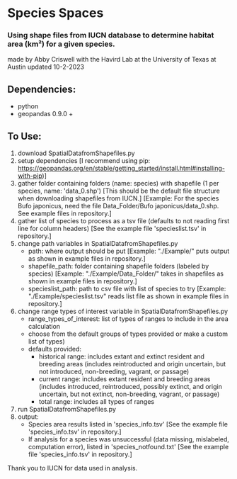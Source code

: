 # Species Spaces

### Using shape files from IUCN database to determine habitat area (km²) for a given species.

made by Abby Criswell
with the Havird Lab at
the University of Texas at Austin
updated 10-2-2023

## Dependencies: 
- python
- geopandas 0.9.0 +

## To Use:
 1) download SpatialDatafromShapefiles.py 
 2) setup dependencies 
   [I recommend using pip: https://geopandas.org/en/stable/getting_started/install.html#installing-with-pip)]
 3) gather folder containing folders (name: species) with shapefile (1 per species, name: 'data_0.shp') 
   [This should be the default file structure when downloading shapefiles from IUCN.]
   [Example: For the species Bufo japonicus, need the file Data_Folder/Bufo japonicus/data_0.shp. See example files in repository.]
 4) gather list of species to process as a tsv file (defaults to not reading first line for column headers)
   [See the example file 'specieslist.tsv' in repository.]
 5) change path variables in SpatialDatafromShapefiles.py
     - path: where output should be put 
           [Example: "./Example/" puts output as shown in example files in repository.]
     - shapefile_path: folder containing shapefile folders (labeled by species)
           [Example: "./Example/Data_Folder/" takes in shapefiles as shown in example files in repository.]
     - specieslist_path: path to csv file with list of species to try
           [Example: "./Example/specieslist.tsv" reads list file as shown in example files in repository.]
 6) change range types of interest variable in SpatialDatafromShapefiles.py
     - range_types_of_interest: list of types of ranges to include in the area calculation
	- choose from the default groups of types provided or make a custom list of types)
	- defaults provided:
		- historical range: includes extant and extinct resident and breeding areas (includes reintroducted and origin uncertain, but not introduced, non-breeding, vagrant, or passage)
		- current range: includes extant resident and breeding areas (includes introduced, reintroduced, possibly extinct, and origin uncertain, but not extinct, non-breeding, vagrant, or passage)
		- total range: includes all types of ranges
 7) run SpatialDatafromShapefiles.py
 8) output:
     - Species area results listed in 'species_info.tsv' [See the example file 'species_info.tsv' in repository.]
     - If analysis for a species was unsuccessful (data missing, mislabeled, computation error), listed in 'species_notfound.txt' [See the example file 'species_info.tsv' in repository.]

Thank you to IUCN for data used in analysis.
